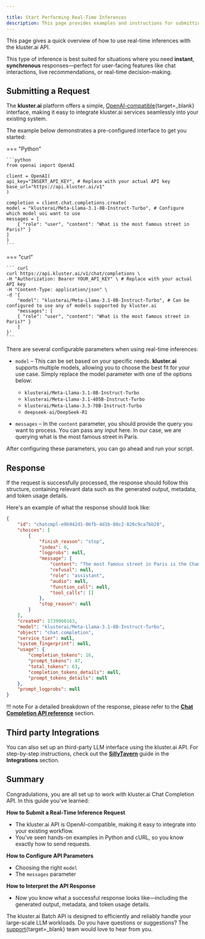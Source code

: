 ```yaml
---

title: Start Performing Real-Time Inferences
description: This page provides examples and instructions for submitting and managing real time jobs using kluster.ai's OpenAI-compatible API.
---
```


This page gives a quick overview of how to use real-time inferences with the kluster.ai API. 

This type of inference is best suited for situations where you need **instant**, **synchronous** responses—perfect for user-facing features like chat interactions, live recommendations, or real-time decision-making.

## Submitting a Request

The **kluster.ai** platform offers a simple, [OpenAI-compatible](/get-started/openai-compatibility/){target=\_blank} interface, making it easy to integrate kluster.ai services seamlessly into your existing system.

The example below demonstrates a pre-configured interface to get you started:

=== "Python"

    ```python
    from openai import OpenAI

    client = OpenAI(
    api_key="INSERT_API_KEY", # Replace with your actual API key
    base_url="https://api.kluster.ai/v1"
    )

    completion = client.chat.completions.create(
    model = "klusterai/Meta-Llama-3.1-8B-Instruct-Turbo", # Configure which model uoi want to use
    messages = [
        { "role": "user", "content": "What is the most famous street in Paris?" } 
    ]
    )
    ```

=== "curl"

    ``` curl
    curl https://api.kluster.ai/v1/chat/completions \
    -H "Authorization: Bearer YOUR_API_KEY" \ # Replace with your actual API key
    -H "Content-Type: application/json" \
    -d '{
        "model": "klusterai/Meta-Llama-3.1-8B-Instruct-Turbo", # Can be configured to use any of models supported by kluster.ai
        "messages": [
        { "role": "user", "content": "What is the most famous street in Paris?" }
        ]
    }'
    ```

There are several configurable parameters when using real-time inferences:

-  `model` – This can be set based on your specific needs. **kluster.ai** supports multiple models, allowing you to choose the best fit for your use case. Simply replace the model parameter with one of the options below:

    - `klusterai/Meta-Llama-3.1-8B-Instruct-Turbo`
    - `klusterai/Meta-Llama-3.1-405B-Instruct-Turbo`
    - `klusterai/Meta-Llama-3.3-70B-Instruct-Turbo`
    - `deepseek-ai/DeepSeek-R1`

- `messages` – In the `content` parameter, you should provide the query you want to process. You can pass any input here. In our case, we are querying what is the most famous street in Paris.

After configuring these parameters, you can go ahead and run your script.

## Response

If the request is successfully processed, the response should follow this structure, containing relevant data such as the generated output, metadata, and token usage details. 

Here's an example of what the response should look like:

```Json title="Response"
{
    "id": "chatcmpl-e9b942d1-06fb-4d1b-88c2-820c9ca7bb20",
    "choices": [
        {
            "finish_reason": "stop",
            "index": 0,
            "logprobs": null,
            "message": {
                "content": "The most famous street in Paris is the Champs-Élysées.",
                "refusal": null,
                "role": "assistant",
                "audio": null,
                "function_call": null,
                "tool_calls": []
            },
            "stop_reason": null
        }
    ],
    "created": 1739960163,
    "model": "klusterai/Meta-Llama-3.1-8B-Instruct-Turbo",
    "object": "chat.completion",
    "service_tier": null,
    "system_fingerprint": null,
    "usage": {
        "completion_tokens": 16,
        "prompt_tokens": 47,
        "total_tokens": 63,
        "completion_tokens_details": null,
        "prompt_tokens_details": null
    },
    "prompt_logprobs": null
}
```
!!! note
    For a detailed breakdown of the response, please refer to the [**Chat Completion API reference**](/api-reference/reference#chat-completion-object) section.

## Third party Integrations

You can also set up an third-party LLM interface using the kluster.ai API. For step-by-step instructions, check out the [**SillyTavern**](/get-started/integrations/sillytavern) guide in the **Integrations** section. 

## Summary

Congradulations, you are all set up to work with kluster.ai Chat Completion API. In this guide you've learned:

**How to Submit a Real-Time Inference Request**

- The kluster.ai API is OpenAI-compatible, making it easy to integrate into your existing workflow.
- You’ve seen hands-on examples in Python and cURL, so you know exactly how to send requests.

**How to Configure API Parameters**

- Choosing the right `model`
- The `messages` parameter

**How to Interpret the API Response**

- Now you know what a successful response looks like—including the generated output, metadata, and token usage details.

The kluster.ai Batch API is designed to efficiently and reliably handle your large-scale LLM workloads. Do you have questions or suggestions? The [support](mailto:support@kluster.ai){target=\_blank} team would love to hear from you.